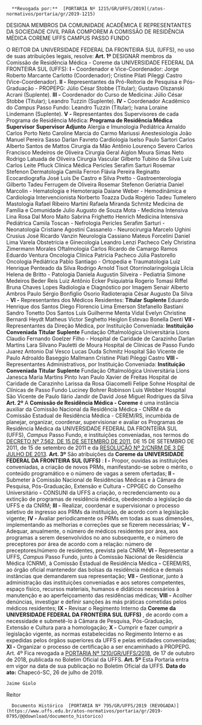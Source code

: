       **Revogada por:**  [PORTARIA Nº 1215/GR/UFFS/2019](/atos-normativos/portaria/gr/2019-1215) 

   DESIGNA MEMBROS DA COMUNIDADE ACADÊMICA E REPRESENTANTES DA SOCIEDADE CIVIL PARA COMPOREM A COMISSÃO DE RESIDÊNCIA MÉDICA COREME UFFS CAMPUS PASSO FUNDO  

 O REITOR DA UNIVERSIDADE FEDERAL DA FRONTEIRA SUL (UFFS), no uso de suas atribuições legais, resolve:   **Art. 1º**  DESIGNAR membros da Comissão de Residência Médica - Coreme da UNIVERSIDADE FEDERAL DA FRONTEIRA SUL (UFFS): **I -**  Coordenador e Vice-Coordenador: Jorge Roberto Marcante Carlotto (Coordenador); Cristine Pilati Pileggi Castro (Vice-Coordenador). **II -**  Representantes da Pró-Reitoria de Pesquisa e Pós-Graduação - PROPEPG: Júlio César Stobbe (Titular); Gustavo Olszanski Acrani (Suplente). **III -**  Coordenador do Curso de Medicina: Júlio César Stobbe (Titular); Leandro Tuzzin (Suplente). **IV -**  Coordenador Acadêmico do *Campus*  Passo Fundo: Leandro Tuzzin (Titular); Ivana Loraine Lindemann (Suplente). **V -**  Representantes dos Supervisores de cada Programa de Residência Médica:     **Programa de Residência Médica**   **Supervisor**    **Supervisor Adjunto**     Alergia e Imunologia Pediátrica   Arnaldo Carlos Porto Neto   Caroline Marcia do Carmo Mariussi     Anestesiologia   João Manuel Pereira Sasso   Darlan Favreto     Cardiologia   Iselso Paulo Sartori   Carlos Alberto Santos de Mattos     Cirurgia da Mão   Antônio Lourenço Severo   Carlos Francisco Medeiros de Oliveira     Cirurgia Geral   Aiglon Moura Simas Neto   Rodrigo Latuada de Oliveira     Cirurgia Vascular   Gilberto Tubino da Silva   Luiz Carlos Leite Pfluck     Clínica Médica   Pericles Serafim Sarturi   Rosemar Stefenon     Dermatologia   Camila Ferron   Flávia Pereira Reginatto     Ecocardiografia   José Luis De Castro e Silva Pretto   -     Gastroenterologia   Gilberto Tadeu Ferrugem de Oliveira   Rosemar Stefenon     Geriatria   Daniel Marcolin   -     Hematologia e Hemoterapia   Daiane Weber   -     Hemodinâmica e Cardiologia Intervencionista   Norberto Toazza Duda   Rogério Tadeu Tumelero     Mastologia   Rafael Ribeiro Martini   Rafaela Miranda Schmitz     Medicina de Família e Comunidade   Julio Augusto de Souza Mota   -     Medicina Intensiva   Lina Rosa Dal Moro Maito   Sabrina Frighetto Henrich     Medicina Intensiva Pediátrica   Camila Toscan   -     Nefrologia   Pericles Serafim Sarturi   -     Neonatologia   Cristiane Agostini Cassanelo   -     Neurocirurgia   Marcelo Ughini Crusius   José Ricardo Vanzin     Neurologia   Cassiano Mateus Forcelini   Daniel Lima Varela     Obstetrícia e Ginecologia   Leandro Lenzi Pacheco   Cely Christina Zimermann Morales     Oftalmologia   Carlos Ricardo de Camargo Ramos   Eduardo Ventura     Oncologia Clínica   Patricia Pacheco   Júlia Pastorello     Oncologia Pediátrica   Pablo Santiago   -     Ortopedia e Traumatologia   Luiz Henrique Penteado da Silva   Rodrigo Arnold Tisot     Otorrinolaringologia   Lilcia Helena de Britto   -     Patologia   Daniela Augustin Silveira   -     Pediatria   Simone Medeiros Beder Reis   Luiz Antônio Ecker     Psiquiatria   Rogerio Tomasi Riffel   Bruna Chaves Lopes     Radiologia e Diagnóstico por Imagem   Senair Alberto Ambros   Paulo Sérgio Bonfiglio Osorio     Radioterapia   César Augusto Da Silva   -      **VI -**  Representantes dos Médicos Residentes:     **Titular**   **Suplente**     Eduardo Henrique dos Santos   Diego Florencio Lima     Emerson Stefanello Bastiani   Sandro Tonetto Dos Santos     Luis Guilherme Menta Vidal   Evelyn Christine Bernardi Heydt     Matheus Victor Seghetto   Heiglon Estevao Bonella Denti       **VII -**  Representantes da Direção Médica, por Instituição Conveniada:     **Instituição Conveniada**   **Titular**   **Suplente**     Fundação Oftalmológica Universitária Lions   Claudio Fernando Goelzer Filho   -     Hospital de Caridade de Carazinho   Darlan Martins Lara   Silvano Pauletti de Moura     Hospital de Clínicas de Passo Fundo   Juarez Antonio Dal Vesco   Lucas Duda Schmitz     Hospital São Vicente de Paulo   Adroaldo Baseggio Mallmann   Cristine Pilati Pileggi Castro      **VIII -**  Representantes Administrativos, por Instituição Conveniada:     **Instituição Conveniada**   **Titular**   **Suplente**     Fundação Oftalmológica Universitária Lions   Janesca Maria Martins Pinto   Ivan Paulo Xavier de Freitas     Hospital de Caridade de Carazinho   Larissa da Rosa Giacomelli   Felipe Sohne     Hospital de Clínicas de Passo Fundo   Luciney Bohrer   Robinson Luis Webber     Hospital São Vicente de Paulo   Ilário Jandir de David   José Miguel Rodrigues da Silva       **Art. 2º**  A **Comissão de Residência Médica - Coreme** é uma instância auxiliar da Comissão Nacional da Residência Médica - CNRM e da Comissão Estadual de Residência Médica - CEREM/RS, incumbida de planejar, organizar, coordenar, supervisionar e avaliar os Programas de Residência Médica da UNIVERSIDADE FEDERAL DA FRONTEIRA SUL (UFFS), *Campus*  Passo Fundo, e instituições conveniadas, nos termos do [DECRETO Nº 7.562, DE 15 DE SETEMBRO DE 2011](http://www.planalto.gov.br/ccivil_03/_Ato2011-2014/2011/Decreto/D7562.htm), DE 15 DE SETEMBRO DE 2011, de 15 de setembro de 2011 e da [RESOLUÇÃO Nº 2/CNRM DE 3 DE JULHO DE 2013](http://www.in.gov.br/materia/-/asset_publisher/Kujrw0TZC2Mb/content/id/30790795/do1-2013-07-10-resolucao-n-2-de-3-de-julho-de-2013-30790786).   **Art. 3º**  São atribuições da **Coreme da UNIVERSIDADE FEDERAL DA FRONTEIRA SUL (UFFS)** : **I -**  Propor, ouvidas as instituições conveniadas, a criação de novos PRMs, manifestando-se sobre o mérito, o conteúdo programático e o número de vagas a serem ofertadas; **II -**  Submeter à Comissão Nacional de Residências Médicas e à Câmara de Pesquisa, Pós-Graduação, Extensão e Cultura **-**  CPPGEC do Conselho Universitário **-**  CONSUNI da UFFS a criação, o recredenciamento ou a extinção de programas de residência médica, obedecendo a legislação da UFFS e da CNRM; **III -**  Realizar, coordenar e supervisionar o processo seletivo de ingresso aos PRMs da instituição, de acordo com a legislação vigente; **IV -**  Avaliar periodicamente os PRMs em todas as suas dimensões, implementando as melhorias e correções que se fizerem necessárias; **V -**  Adequar, anualmente, o número de médicos residentes por área, aos programas a serem desenvolvidos no ano subsequente, e o número de preceptores por área de acordo com a relação: número de preceptores/número de residentes, prevista pela CNRM; **VI -**  Representar a UFFS, *Campus*  Passo Fundo, junto à Comissão Nacional de Residência Médica (CNRM), à Comissão Estadual de Residência Médica **-**  CEREM/RS, ao órgão oficial mantenedor das bolsas da residência médica e demais instâncias que demandarem sua representação; **VII -**  Gestionar, junto à administração das instituições conveniadas e aos setores competentes, espaço físico, recursos materiais, humanos e didáticos necessários à manutenção e ao aperfeiçoamento das residências médicas; **VIII -**  Acolher denúncias, investigar e definir sanções às más práticas cometidas pelos médicos residentes; **IX -**  Revisar o Regimento Interno da **Coreme da UNIVERSIDADE FEDERAL DA FRONTEIRA SUL (UFFS)** , de acordo com a necessidade e submetê-lo à Câmara de Pesquisa, Pós-Graduação, Extensão e Cultura para a homologação; **X -**  Cumprir e fazer cumprir a legislação vigente, as normas estabelecidas no Regimento Interno e as expedidas pelos órgãos superiores da UFFS e pelas entidades conveniadas; **XI -**  Organizar o processo de certificação a ser encaminhado à PROPEPG.   Art. 4º Fica revogada a [PORTARIA Nº 1210/GR/UFFS/2018](https://www.uffs.edu.br/atos-normativos/portaria/gr/2018-1210), de 17 de outubro de 2018, publicada no Boletim Oficial da UFFS.   **Art. 5º**  Esta Portaria entra em vigor na data de sua publicação no Boletim Oficial da UFFS.        **Data do ato:** Chapecó-SC, 26 de julho de 2019.   
 

    Jaime Giolo   
 Reitor 

      Documento Histórico  [PORTARIA Nº 795/GR/UFFS/2019 (REVOGADA)](https://www.uffs.edu.br/atos-normativos/portaria/gr/2019-0795/@@download/documento_historico)     
      